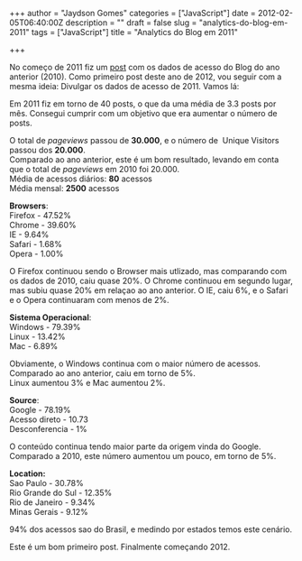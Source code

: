 +++
author = "Jaydson Gomes"
categories = ["JavaScript"]
date = 2012-02-05T06:40:00Z
description = ""
draft = false
slug = "analytics-do-blog-em-2011"
tags = ["JavaScript"]
title = "Analytics do Blog em 2011"

+++

No começo de 2011 fiz um [post](http://jaydson.com/analytics-do-blog-2010/) com os dados de acesso do Blog do ano anterior (2010).
Como primeiro post deste ano de 2012, vou seguir com a mesma ideia: Divulgar os dados de acesso de 2011.
Vamos lá:

Em 2011 fiz em torno de 40 posts, o que da uma média de 3.3 posts por mês.
Consegui cumprir com um objetivo que era aumentar o número de posts.

O total de _pageviews_ passou de **30.000**, e o número de  Unique Visitors passou dos **20.000**.  
Comparado ao ano anterior, este é um bom resultado, levando em conta que o total de _pageviews_ em 2010 foi 20.000.  
Média de acessos diários: **80** acessos  
Média mensal: **2500** acessos  

**Browsers**:  
Firefox - 47.52%  
Chrome - 39.60%  
IE - 9.64%  
Safari - 1.68%  
Opera - 1.00%  

O Firefox continuou sendo o Browser mais utlizado, mas comparando com os dados de 2010, caiu quase 20%.
O Chrome continuou em segundo lugar, mas subiu quase 20% em relaçao ao ano anterior.
O IE, caiu 6%, e o Safari e o Opera continuaram com menos de 2%.

**Sistema Operacional**:  
Windows - 79.39%  
Linux - 13.42%  
Mac - 6.89%  

Obviamente, o Windows continua com o maior número de acessos. Comparado ao ano anterior, caiu em torno de 5%.  
Linux aumentou 3% e Mac aumentou 2%.  

**Source**:  
Google - 78.19%  
Acesso direto - 10.73  
Desconferencia - 1%  

O conteúdo continua tendo maior parte da origem vinda do Google.
Comparado a 2010, este número aumentou um pouco, em torno de 5%.  

**Location:**  
Sao Paulo - 30.78%  
Rio Grande do Sul - 12.35%  
Rio de Janeiro - 9.34%  
Minas Gerais - 9.12%  

94% dos acessos sao do Brasil, e medindo por estados temos este cenário.  

Este é um bom primeiro post. Finalmente começando 2012.